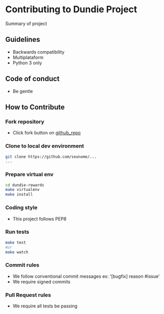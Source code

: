 # Contributing to Dundie Project

Summary of project

## Guidelines

- Backwards compatibility
- Multiplataform
- Python 3 only

## Code of conduct

- Be gentle

## How to Contribute

### Fork repository
- Click fork button on [github_repo](https://github.com/...)
  
### Clone to local dev environment

```bash
git clone https://github.com/seunome/...
...
```

### Prepare virtual env

```bash
cd dundie-rewards
make virtualenv
make install
```

### Coding style

- This project follows PEP8

### Run tests

```bash
make test
#or
make watch
```

### Commit rules

- We follow conventional commit messages ex: '[bugfix] reason #issue'
- We require signed commits

### Pull Request rules

- We require all tests be passing